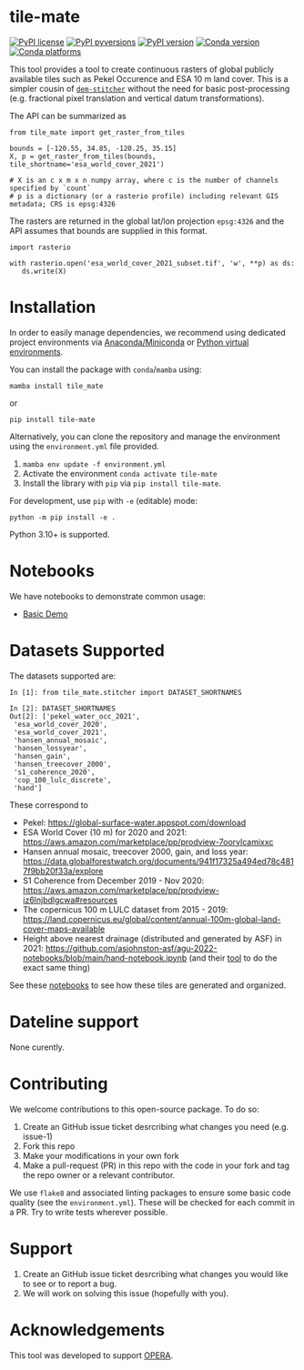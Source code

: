# tile-mate

[![PyPI license](https://img.shields.io/pypi/l/tile-mate.svg)](https://pypi.python.org/pypi/tile-mate/)
[![PyPI pyversions](https://img.shields.io/pypi/pyversions/tile-mate.svg)](https://pypi.python.org/pypi/tile-mate/)
[![PyPI version](https://img.shields.io/pypi/v/tile-mate.svg)](https://pypi.python.org/pypi/tile-mate/)
[![Conda version](https://img.shields.io/conda/vn/conda-forge/tile_mate)](https://anaconda.org/conda-forge/tile_mate)
[![Conda platforms](https://img.shields.io/conda/pn/conda-forge/tile_mate)](https://anaconda.org/conda-forge/tile_mate)

This tool provides a tool to create continuous rasters of global publicly available tiles such as Pekel Occurence and ESA 10 m land cover. This is a simpler cousin of [`dem-stitcher`](https://github.com/ACCESS-Cloud-Based-InSAR/dem-stitcher) without the need for basic post-processing (e.g. fractional pixel translation and vertical datum transformations).


The API can be summarized as
```
from tile_mate import get_raster_from_tiles

bounds = [-120.55, 34.85, -120.25, 35.15]
X, p = get_raster_from_tiles(bounds, tile_shortname='esa_world_cover_2021')

# X is an c x m x n numpy array, where c is the number of channels specified by `count`
# p is a dictionary (or a rasterio profile) including relevant GIS metadata; CRS is epsg:4326
```

The rasters are returned in the global lat/lon projection `epsg:4326` and the API assumes that bounds are supplied in this format.

```
import rasterio

with rasterio.open('esa_world_cover_2021_subset.tif', 'w', **p) as ds:
   ds.write(X)
```

# Installation

In order to easily manage dependencies, we recommend using dedicated project environments
via [Anaconda/Miniconda](https://docs.conda.io/projects/conda/en/latest/user-guide/install/index.html)
or [Python virtual environments](https://docs.python.org/3/tutorial/venv.html).

You can install the package with `conda`/`mamba` using:
```
mamba install tile_mate
```
or
```
pip install tile-mate
```
Alternatively, you can clone the repository and manage the environment using the `environment.yml` file provided.

1. `mamba env update -f environment.yml`
2. Activate the environment `conda activate tile-mate`
3. Install the library with `pip` via `pip install tile-mate`.

For development, use `pip` with `-e` (editable) mode:
```
python -m pip install -e .
```

Python 3.10+ is supported.

# Notebooks

We have notebooks to demonstrate common usage:

+ [Basic Demo](notebooks/Basic_Demo.ipynb)


# Datasets Supported 

The datasets supported are:

```
In [1]: from tile_mate.stitcher import DATASET_SHORTNAMES

In [2]: DATASET_SHORTNAMES
Out[2]: ['pekel_water_occ_2021',
 'esa_world_cover_2020',
 'esa_world_cover_2021',
 'hansen_annual_mosaic',
 'hansen_lossyear',
 'hansen_gain',
 'hansen_treecover_2000',
 's1_coherence_2020',
 'cop_100_lulc_discrete',
 'hand']
```
These correspond to
+ Pekel: https://global-surface-water.appspot.com/download
+ ESA World Cover (10 m) for 2020 and 2021: https://aws.amazon.com/marketplace/pp/prodview-7oorylcamixxc
+ Hansen annual mosaic, treecover 2000, gain, and loss year: https://data.globalforestwatch.org/documents/941f17325a494ed78c4817f9bb20f33a/explore
+ S1 Coherence from December 2019 - Nov 2020: https://aws.amazon.com/marketplace/pp/prodview-iz6lnjbdlgcwa#resources
+ The copernicus 100 m LULC dataset from 2015 - 2019: https://land.copernicus.eu/global/content/annual-100m-global-land-cover-maps-available
+ Height above nearest drainage (distributed and generated by ASF) in 2021: https://github.com/asjohnston-asf/agu-2022-notebooks/blob/main/hand-notebook.ipynb (and their [tool](https://github.com/HydroSAR/HydroSAR/blob/develop/src/hydrosar/hand/prepare.py) to do the exact same thing)

See these [notebooks](notebooks/tile_creation) to see how these tiles are generated and organized.

# Dateline support

None curently.

# Contributing

We welcome contributions to this open-source package. To do so:

1. Create an GitHub issue ticket desrcribing what changes you need (e.g. issue-1)
2. Fork this repo
3. Make your modifications in your own fork
4. Make a pull-request (PR) in this repo with the code in your fork and tag the repo owner or a relevant contributor.

We use `flake8` and associated linting packages to ensure some basic code quality (see the `environment.yml`). These will be checked for each commit in a PR. Try to write tests wherever possible.

# Support

1. Create an GitHub issue ticket desrcribing what changes you would like to see or to report a bug.
2. We will work on solving this issue (hopefully with you).

# Acknowledgements

This tool was developed to support [OPERA](https://www.jpl.nasa.gov/go/opera).
